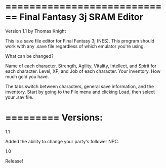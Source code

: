 ============================
Final Fantasy 3j SRAM Editor
============================

Version 1.1 by Thomas Knight

This is a save file editor for Final Fantasy 3j (NES). This program should work with any .save
file regardless of which emulator you're using.

What can be changed?

Name of each character.
Strength, Agility, Vitality, Intellect, and Spirit for each character.
Level, XP, and Job of each character.
Your inventory.
How much gold you have.

The tabs switch between characters, general save information, and the inventory. Start by going to the File menu
and clicking Load, then select your .sav file.

=========
Versions:
=========

1.1

Added the ability to change your party's follower NPC.

1.0

Release!
